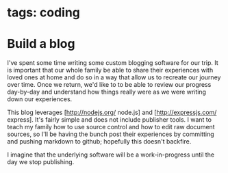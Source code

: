 tags: coding
===
# Build a blog

I've spent some time writing some custom blogging software for our trip.
It is important that our whole family be able to share their experiences
with loved ones at home and do so in a way that allow us to recreate our
journey over time.  Once we return, we'd like to to be able to review our
progress day-by-day and understand how things really were as we were
writing down our experiences.

This blog leverages [http://nodejs.org/ node.js] and
[http://expressjs.com/ express].  It's fairly simple and does not include
publisher tools.  I want to teach my family how to use source control and
how to edit raw document sources, so I'll be having the bunch post their
experiences by committing and pushing markdown to github; hopefully this
doesn't backfire.

I imagine that the underlying software will be a work-in-progress until
the day we stop publishing.

